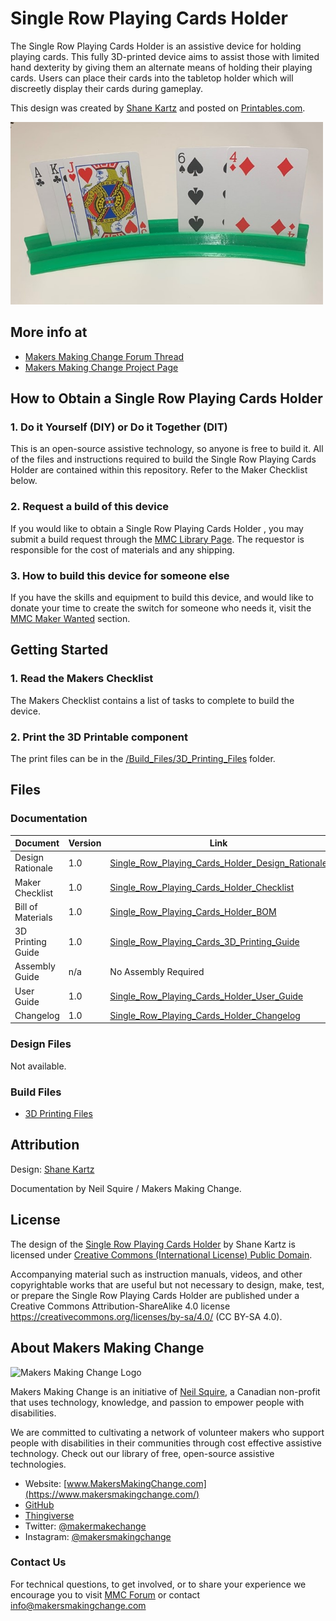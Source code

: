 <!--- 
Open Source Assistive Technology: GitHub Readme Template. 
 --->

<!---
INSTRUCTIONS
This is a markdown template for creating the README.md file in a GitHub repository. This file is rendered and displayed automatically when someone visits the repository.

This document includes helper text that will not be displayed when rendered. Any text between the less-than sign + exclamation mark + three hyphen-minus (<!---) and matching three hyphen-minus + greater-than sign will not be displayed. This helper text can be deleted once the corresponding section is completed.

 --->
 
 <!--- 
TITLE
Should match the name of the GitHub repository. Choose something descriptive rather than whimsical. 
 --->
 # Single Row Playing Cards Holder

<!--- 
SUMMARY
A brief summary of the project. What it does, who it is for, how much it costs.
 --->
The Single Row Playing Cards Holder is an assistive device for holding playing cards. This fully 3D-printed device aims to assist those with limited hand dexterity by giving them an alternate means of holding their playing cards. Users can place their cards into the tabletop holder which will discreetly display their cards during gameplay. 

This design was created by [Shane Kartz](https://www.thingiverse.com/skartz/designs) and posted on [Printables.com](https://www.thingiverse.com/thing:2745725).


<img src="Photos/Single_Row_Playing_Cards_Holder_In _Use.jpg" width="500" alt="A green 3D printed single row playing cards holder displaying various cards.">

## More info at
 - [Makers Making Change Forum Thread](https://makersmakingchange.com/forum/topic/single-row-playing-cards-holder/) 
 - [Makers Making Change Project Page](https://makersmakingchange.com/project/single-row-playing-cards-holder/)
 
 
## How to Obtain a Single Row Playing Cards Holder
### 1. Do it Yourself (DIY) or Do it Together (DIT)

This is an open-source assistive technology, so anyone is free to build it. All of the files and instructions required to build the Single Row Playing Cards Holder are contained within this repository. Refer to the Maker Checklist below.

### 2. Request a build of this device

If you would like to obtain a Single Row Playing Cards Holder , you may submit a build request through the [MMC Library Page](https://makersmakingchange.com/project/single-row-playing-cards-holder/). The requestor is responsible for the cost of materials and any shipping.

### 3. How to build this device for someone else

If you have the skills and equipment to build this device, and would like to donate your time to create the switch for someone who needs it, visit the [MMC Maker Wanted](https://makersmakingchange.com/maker-wanted/) section.



## Getting Started
<!--- 
Include an overall idea of what major steps are required to build the device. 
 --->

### 1. Read the Makers Checklist

The Makers Checklist contains a list of tasks to complete to build the device.

### 2. Print the 3D Printable component

The print files can be in the [/Build_Files/3D_Printing_Files](/Build_Files/3D_Printing_Files) folder.

## Files
<!---
FILES
This section includes all the information and files required to build and modify the device, including documentation, design files, and build files. 
--->

### Documentation
<!---
DOCUMENTATION

--->
| Document | Version | Link |
|----------|---------|------|
| Design Rationale     | 1.0 | [Single_Row_Playing_Cards_Holder_Design_Rationale](/Documentation/Single_Row_Playing_Cards_Holder_Design_Rationale.pdf) |
| Maker Checklist      | 1.0 | [Single_Row_Playing_Cards_Holder_Checklist](/Documentation/Single_Row_Playing_Cards_Holder_Maker_Checklist.pdf) |
| Bill of Materials    | 1.0 | [Single_Row_Playing_Cards_Holder_BOM](/Documentation/Single_Row_Playing_Cards_Holder_BOM.xlsx) |
| 3D Printing Guide    | 1.0 | [Single_Row_Playing_Cards_3D_Printing_Guide](/Documentation/Single_Row_Playing_Cards_Holder_3D_Printing_Guide.pdf)     |
| Assembly Guide       | n/a | No Assembly Required |
| User Guide          | 1.0 | [Single_Row_Playing_Cards_Holder_User_Guide](/Documentation/Single_Row_Playing_Cards_Holder_User_Guide.pdf)           |
| Changelog            | 1.0 | [Single_Row_Playing_Cards_Holder_Changelog](/Documentation/Single_Row_Playing_Cards_Holder_Changelog.pdf)               |

### Design Files
<!---
DESIGN FILES
If possible, include a copy of original design files to facilitate easy editing and customization.
--->
Not available.

### Build Files
<!---
BUILD FILES
This section i
--->
 - [3D Printing Files](/Build_Files/3D_Printing_Files)
 
 
## Attribution
<!---
ATTRIBUTION
Include any information related to the development of the design. This may include who identified the initial challenge, who contributed to the design
--->

Design: [Shane Kartz](https://www.thingiverse.com/skartz/designs)

Documentation by Neil Squire / Makers Making Change.

## License
<!---
LICENSE
Choose an appropriate license. We recommend an open-source hardware compatible license.
--->
The design of the [Single Row Playing Cards Holder](https://www.thingiverse.com/thing:2745725) by Shane Kartz is licensed under [Creative Commons (International License) Public Domain](https://creativecommons.org/licenses/by-nc/4.0/).

Accompanying material such as instruction manuals, videos, and other copyrightable works that are useful but not necessary to design, make, test, or prepare the Single Row Playing Cards Holder are published under a Creative Commons Attribution-ShareAlike 4.0 license <https://creativecommons.org/licenses/by-sa/4.0/> (CC BY-SA 4.0).





## About Makers Making Change
<img src="https://www.makersmakingchange.com/wp-content/uploads/logo/mmc_logo.svg" width="500" alt="Makers Making Change Logo">

Makers Making Change is an initiative of [Neil Squire](https://www.neilsquire.ca/), a Canadian non-profit that uses technology, knowledge, and passion to empower people with disabilities.

We are committed to cultivating a network of volunteer makers who support people with disabilities in their communities through cost effective assistive technology. Check out our library of free, open-source assistive technologies.

 - Website: [www.MakersMakingChange.com](https://www.makersmakingchange.com/)
 - [GitHub](https://github.com/makersmakingchange)
 - [Thingiverse](https://www.thingiverse.com/makersmakingchange/about)
 - Twitter: [@makermakechange](https://twitter.com/makermakechange)
 - Instagram: [@makersmakingchange](https://www.instagram.com/makersmakingchange)

### Contact Us
For technical questions, to get involved, or to share your experience we encourage you to visit [MMC Forum](https://makersmakingchange.com/forum/) or contact info@makersmakingchange.com
